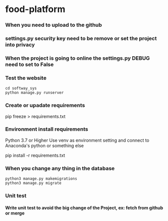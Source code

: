 # food-platform
### When you need to upload to the github ##
### settings.py  security key need to be remove or set the project into privacy ##

### When the project is going to online the settings.py DEBUG need to set to False ##

### Test the website
    cd softway_sys
    python manage.py runserver

### Create or upadate requirements
   pip freeze > requirements.txt

### Environment install requirements
   Python 3.7 or Higher
   Use venv as environment setting and connect to Anaconda's python or something else

   pip install -r requirements.txt

### When you change any thing in the database
    python3 manage.py makemigrations
    python3 manage.py migrate


### Unit test ###
   #### Write unit test to avoid the big change of the Project, ex: fetch from github or merge ####


